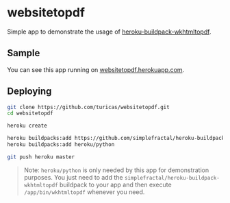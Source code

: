 # websitetopdf

Simple app to demonstrate the usage of
[heroku-buildpack-wkhtmltopdf](https://github.com/simplefractal/heroku-buildpack-wkhtmltopdf).


## Sample

You can see this app running on
[websitetopdf.herokuapp.com](https://websitetopdf.herokuapp.com/).

## Deploying

```bash
git clone https://github.com/turicas/websitetopdf.git
cd websitetopdf

heroku create

heroku buildpacks:add https://github.com/simplefractal/heroku-buildpack-wkhtmltopdf.git
heroku buildpacks:add heroku/python

git push heroku master
```

> Note: `heroku/python` is only needed by this app for demonstration purposes.
> You just need to add the `simplefractal/heroku-buildpack-wkhtmltopdf` buildpack to
> your app and then execute `/app/bin/wkhtmltopdf` whenever you need.
